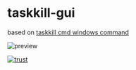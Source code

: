 # taskkill-gui
based on [taskkill cmd windows command](https://docs.microsoft.com/en-us/windows-server/administration/windows-commands/taskkill)

![preview](https://i.imgur.com/4AdGxJ5.png)

[![trust](https://i.imgur.com/0JN2dnl.png)](https://www.virustotal.com/gui/file/e21cd9179e344d23472a033b281312762057b7cae996674a3b6cdb16a814f93e/details)
